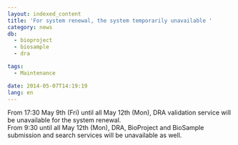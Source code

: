 ```yaml
---
layout: indexed_content
title: 'For system renewal, the system temporarily unavailable '
category: news
db:
  - bioproject
  - biosample
  - dra

tags:
  - Maintenance

date: 2014-05-07T14:19:19
lang: en
---
```


From 17:30 May 9th (Fri) until all May 12th (Mon), DRA validation service will be unavailable for the system renewal. <br>From 9:30 until all May 12th (Mon), DRA, BioProject and BioSample submission and search services will be unavailable as well.
